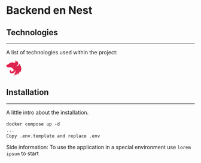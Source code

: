 # Backend en Nest

## Technologies
***
A list of technologies used within the project:
<p> <a href="https://nestjs.com/" target="_blank" rel="noreferrer"> <img src="https://raw.githubusercontent.com/devicons/devicon/master/icons/nestjs/nestjs-plain.svg" alt="nestjs" width="40" height="40"/> </a> </p>

## Installation
***
A little intro about the installation. 
```
docker compose up -d
...
Copy .env.template and replace .env
```
Side information: To use the application in a special environment use ```lorem ipsum``` to start

